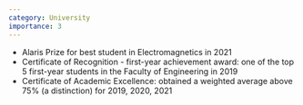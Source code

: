 ```yaml
---
category: University
importance: 3
---
```


* Alaris Prize for best student in Electromagnetics in 2021
* Certificate of Recognition - first-year achievement award: one of the top 5 first-year students in the Faculty of Engineering in 2019
* Certificate of Academic Excellence: obtained a weighted average above 75% (a distinction) for 2019, 2020, 2021